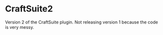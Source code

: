 # CraftSuite2
 Version 2 of the CraftSuite plugin. Not releasing version 1 because the code is very messy.
